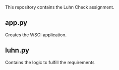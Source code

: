 This repository contains the Luhn Check assignment.

app.py
------
Creates the WSGI application.

luhn.py
-------
Contains the logic to fulfill the requirements
